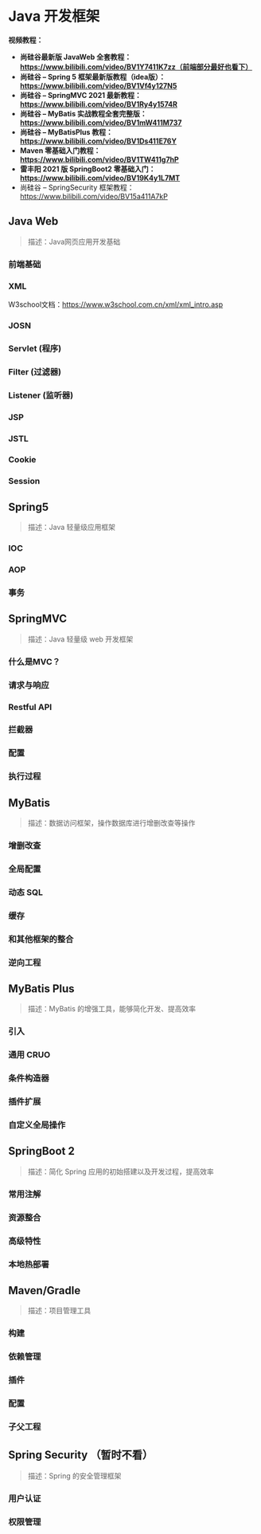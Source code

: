 # Java 开发框架

**视频教程：**

- **尚硅谷最新版 JavaWeb 全套教程：https://www.bilibili.com/video/BV1Y7411K7zz（前端部分最好也看下）**
- **尚硅谷 – Spring 5 框架最新版教程（idea版）：https://www.bilibili.com/video/BV1Vf4y127N5**
- **尚硅谷 – SpringMVC 2021 最新教程：https://www.bilibili.com/video/BV1Ry4y1574R**
- **尚硅谷 – MyBatis 实战教程全套完整版：https://www.bilibili.com/video/BV1mW411M737**
- **尚硅谷 – MyBatisPlus 教程：https://www.bilibili.com/video/BV1Ds411E76Y**
- **Maven 零基础入门教程：https://www.bilibili.com/video/BV1TW411g7hP**
- **雷丰阳 2021 版 SpringBoot2 零基础入门：https://www.bilibili.com/video/BV19K4y1L7MT**
- 尚硅谷 – SpringSecurity 框架教程：https://www.bilibili.com/video/BV15a411A7kP

## Java Web 

> 描述：Java网页应用开发基础

### 前端基础   

### XML

W3school文档：https://www.w3school.com.cn/xml/xml_intro.asp

### JOSN

### Servlet (程序) 

### Filter (过滤器) 

### Listener (监听器) 

### JSP	

### JSTL   

### Cookie  

### Session  





## Spring5

> 描述：Java 轻量级应用框架

### IOC

### AOP

### 事务



## SpringMVC

> 描述：Java 轻量级 web 开发框架

### 什么是MVC？

### 请求与响应

### Restful API

### 拦截器

### 配置

### 执行过程



## MyBatis

> 描述：数据访问框架，操作数据库进行增删改查等操作

### 增删改查

### 全局配置

### 动态 SQL

### 缓存

### 和其他框架的整合

### 逆向工程



## MyBatis Plus 

> 描述：MyBatis 的增强工具，能够简化开发、提高效率

### 引入

### 通用 CRUO

### 条件构造器

### 插件扩展

### 自定义全局操作



## SpringBoot 2

> 描述：简化 Spring 应用的初始搭建以及开发过程，提高效率

### 常用注解

### 资源整合

### 高级特性

### 本地热部署



## Maven/Gradle 

> 描述：项目管理工具

### 构建

### 依赖管理

### 插件

### 配置

### 子父工程



## Spring Security （暂时不看）

> 描述：Spring 的安全管理框架

### 用户认证

### 权限管理
